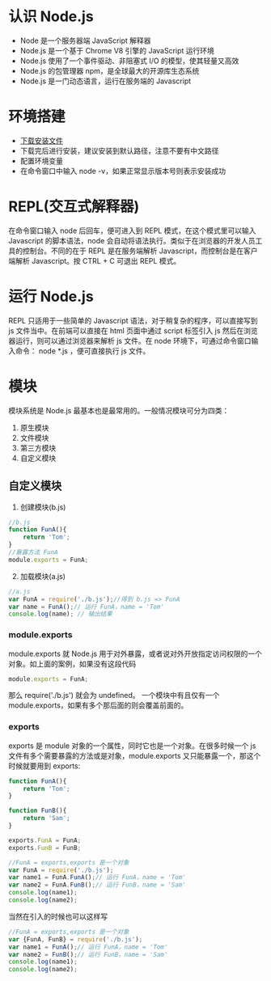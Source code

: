 # 认识 Node.js
- Node 是一个服务器端 JavaScript 解释器
- Node.js 是一个基于 Chrome V8 引擎的 JavaScript 运行环境
- Node.js 使用了一个事件驱动、非阻塞式 I/O 的模型，使其轻量又高效
- Node.js 的包管理器 npm，是全球最大的开源库生态系统
- Node.js 是一门动态语言，运行在服务端的 Javascript

# 环境搭建
- [下载安装文件](https://nodejs.org/en/download/)
- 下载完后进行安装，建议安装到默认路径，注意不要有中文路径
- 配置环境变量
- 在命令窗口中输入 node -v，如果正常显示版本号则表示安装成功

# REPL(交互式解释器)
在命令窗口输入 node 后回车，便可进入到 REPL 模式，在这个模式里可以输入 Javascript 的脚本语法，node 会自动将语法执行。类似于在浏览器的开发人员工具的控制台。不同的在于 REPL 是在服务端解析 Javascript，而控制台是在客户端解析 Javascript。按 CTRL + C 可退出 REPL 模式。

# 运行 Node.js
REPL 只适用于一些简单的 Javascript 语法，对于稍复杂的程序，可以直接写到 js 文件当中。在前端可以直接在 html 页面中通过 script 标签引入 js 然后在浏览器运行，则可以通过浏览器来解析 js 文件。在 node 环境下，可通过命令窗口输入命令： node *.js ，便可直接执行 js 文件。

# 模块
模块系统是 Node.js 最基本也是最常用的。一般情况模块可分为四类：
1. 原生模块
2. 文件模块
3. 第三方模块
4. 自定义模块

## 自定义模块
1. 创建模块(b.js)
```javascript
//b.js
function FunA(){
    return 'Tom';
}
//暴露方法 FunA
module.exports = FunA;
```
2. 加载模块(a.js)
```javascript
//a.js
var FunA = require('./b.js');//得到 b.js => FunA
var name = FunA();// 运行 FunA，name = 'Tom'
console.log(name); // 输出结果
```

### module.exports
module.exports 就 Node.js 用于对外暴露，或者说对外开放指定访问权限的一个对象。如上面的案例，如果没有这段代码
```javascript
module.exports = FunA;
```
那么 require('./b.js') 就会为 undefined。
一个模块中有且仅有一个 module.exports，如果有多个那后面的则会覆盖前面的。

### exports
exports 是 module 对象的一个属性，同时它也是一个对象。在很多时候一个 js 文件有多个需要暴露的方法或是对象，module.exports 又只能暴露一个，那这个时候就要用到 exports:
```javascript
function FunA(){
    return 'Tom';
}

function FunB(){
    return 'Sam';
}

exports.FunA = FunA;
exports.FunB = FunB;
```
```javascript
//FunA = exports,exports 是一个对象
var FunA = require('./b.js');
var name1 = FunA.FunA();// 运行 FunA，name = 'Tom'
var name2 = FunA.FunB();// 运行 FunB，name = 'Sam'
console.log(name1);
console.log(name2);
```
当然在引入的时候也可以这样写
```javascript
//FunA = exports,exports 是一个对象
var {FunA, FunB} = require('./b.js');
var name1 = FunA();// 运行 FunA，name = 'Tom'
var name2 = FunB();// 运行 FunB，name = 'Sam'
console.log(name1);
console.log(name2);
```